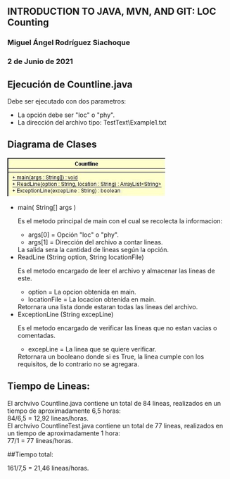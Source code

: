## INTRODUCTION TO JAVA, MVN, AND GIT: LOC Counting
### Miguel Ángel Rodríguez Siachoque
### 2 de Junio de 2021

## Ejecución de Countline.java
<p>
Debe ser ejecutado con dos parametros:<br>
<ul>
  <li>La opción debe ser "loc" o "phy".
  <li>La dirección del archivo tipo: TestText\Example1.txt
</ul>
</p>

## Diagrama de Clases
![Clase Countline](ClassCountline.jpg)
<p>
<ul>
  <li>main( String[] args )
    <p>
       Es el metodo principal de main con el cual se recolecta la informacion:
       <ul>
         <li>args[0] = Opción "loc" o "phy".
	 <li>args[1] = Dirección del archivo a contar lineas.
       </ul>
       La salida sera la cantidad de lineas según la opción.
    <!p>
  <li>ReadLine (String option, String locationFile)
    <p>
       Es el metodo encargado de leer el archivo y almacenar las lineas de este.
       <ul>
         <li>option = La opcion obtenida en main.
	 <li>locationFile = La locacion obtenida en main.
       </ul>
       Retornara una lista donde estaran todas las lineas del archivo.
    <!p>
  <li>ExceptionLine (String excepLine)
    <p>
       Es el metodo encargado de verificar las lineas que no estan vacias o comentadas.
       <ul>
         <li>excepLine = La linea que se quiere verificar.
       </ul>
       Retornara un booleano donde si es True, la linea cumple con los requisitos, de lo contrario no se agregara.
    <!p>
</ul>
<!p>

## Tiempo de Lineas: 
<p> 
El archvivo Countline.java contiene un total de 84 lineas, 
realizados en un tiempo de aproximadamente 6,5 horas:<br>
84/6,5 = 12,92 lineas/horas.<br>
El archvivo CountlineTest.java contiene un total de 77 lineas, 
realizados en un tiempo de aproximadamente 1 hora:<br>
77/1 = 77 lineas/horas.
</p>
##Tiempo total:
<p>
161/7,5 = 21,46 lineas/horas.
</p>